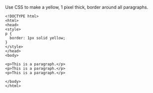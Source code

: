Use CSS to make a yellow, 1 pixel thick, border around all paragraphs.

    <!DOCTYPE html>
    <html>
    <head>
    <style>
    p {
      border: 1px solid yellow;
    }
    </style>
    </head>
    <body>
    
    <p>This is a paragraph.</p>
    <p>This is a paragraph.</p>
    <p>This is a paragraph.</p>
    
    </body>
    </html>
